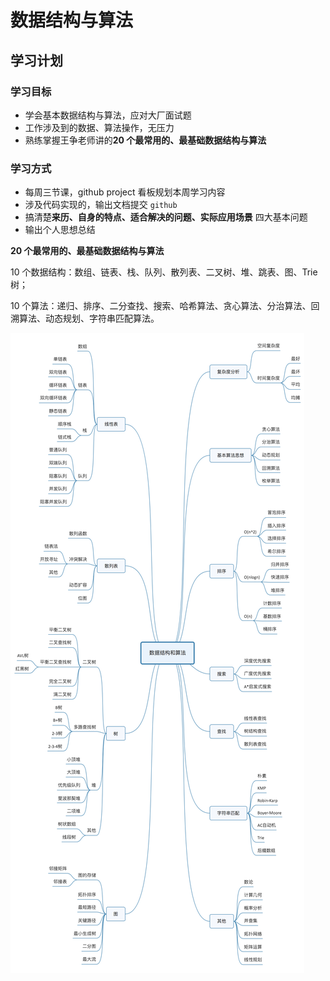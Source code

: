 # 数据结构与算法

## 学习计划

### 学习目标

  - 学会基本数据结构与算法，应对大厂面试题
  - 工作涉及到的数据、算法操作，无压力
  - 熟练掌握王争老师讲的**20 个最常用的、最基础数据结构与算法**

### 学习方式

  - 每周三节课，github project 看板规划本周学习内容
  - 涉及代码实现的，输出文档提交 `github`
  - 搞清楚**来历、自身的特点、适合解决的问题、实际应用场景** 四大基本问题
  - 输出个人思想总结

  **20 个最常用的、最基础数据结构与算法**

  10 个数据结构：数组、链表、栈、队列、散列表、二叉树、堆、跳表、图、Trie 树；

  10 个算法：递归、排序、二分查找、搜索、哈希算法、贪心算法、分治算法、回溯算法、动态规划、字符串匹配算法。

![数据结构与算法知识图谱](./docs/assets/1.jpg)